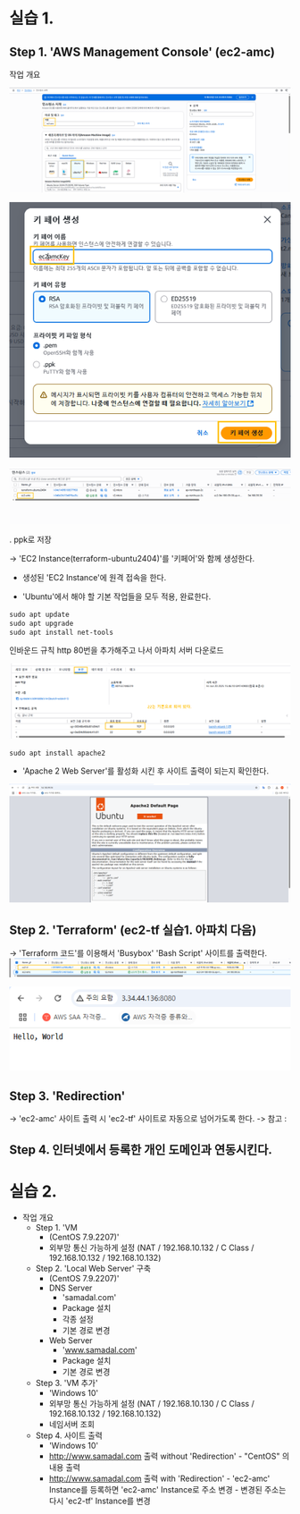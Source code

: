 # 실습 1.


## Step 1. 'AWS Management Console' (ec2-amc)

작업 개요<br>

![](./img/20250620/0018.png)

![](./img/20250620/0019.png)

![](./img/20250620/0020.png)

. ppk로 저장 <br>

-> 'EC2 Instance(terraform-ubuntu2404)'를 '키페어'와 함께 생성한다. <br>

- 생성된 'EC2 Instance'에 원격 접속을 한다. 

- 'Ubuntu'에서 해야 할 기본 작업들을 모두 적용, 완료한다.
```
sudo apt update
sudo apt upgrade
sudo apt install net-tools
```
인바운드 규칙 http 80번을 추가해주고 나서 아파치 서버 다운로드

![](./img/20250620/0021.png)

```
sudo apt install apache2
```

- 'Apache 2 Web Server'를 활성화 시킨 후 사이트 출력이 되는지 확인한다.

![](./img/20250620/0022.png)






 ## Step 2. 'Terraform' (ec2-tf 실습1. 아파치 다음)
   -> 'Terraform 코드'를 이용해서 'Busybox' 'Bash Script' 사이트를 출력한다.
![](./img/20250620/0023.png)

![](./img/20250620/0024.png)


## Step 3. 'Redirection'
   -> 'ec2-amc' 사이트 출력 시 'ec2-tf' 사이트로 자동으로 넘어가도록 한다.
   -> 참고
      : <meta http-equiv="refresh" content="5;url=http://3.34.44.136:8080/" />

## Step 4. 인터넷에서 등록한 개인 도메인과 연동시킨다.
   
# 실습 2.
- 작업 개요
   - Step 1. 'VM 
      - (CentOS 7.9.2207)' 
      - 외부망 통신 가능하게 설정 (NAT / 192.168.10.132 / C Class / 192.168.10.132 / 192.168.10.132)
   - Step 2. 'Local Web Server' 구축
      - (CentOS 7.9.2207)' 
      - DNS Server
         - 'samadal.com'
         - Package 설치
         - 각종 설정
         - 기본 경로 변경
      - Web Server
         - 'www.samadal.com'
         - Package 설치
         - 기본 경로 변경
   - Step 3. 'VM 추가'
      - 'Windows 10'
      - 외부망 통신 가능하게 설정 (NAT / 192.168.10.130 / C Class / 192.168.10.132 / 192.168.10.132)
      - 네임서버 조회
   - Step 4. 사이트 출력
      - 'Windows 10'
      - http://www.samadal.com 출력 without 'Redirection'
            - "CentOS" 의 내용 출력
      - http://www.samadal.com 출력 with 'Redirection'
            - 'ec2-amc' Instance를 등록하면 'ec2-amc' Instance로 주소 변경
            - 변경된 주소는 다시 'ec2-tf' Instance를 변경